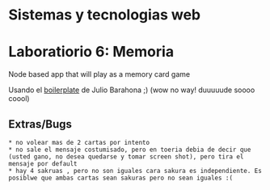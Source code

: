 # Sistemas y tecnologias web
# Laboratiorio 6: Memoria 
Node based app that will play as a memory card game

Usando el [boilerplate](https://github.com/JulioBarahona/Web_Proyecto_1_Boilerplate) de Julio Barahona ;) (wow no way! duuuuude soooo coool)

## Extras/Bugs
	* no volear mas de 2 cartas por intento
	* no sale el mensaje costumisado, pero en toeria debia de decir que (usted gano, no desea quedarse y tomar screen shot), pero tira el mensaje por default
	* hay 4 sakruas , pero no son iguales cara sakura es independiente. Es posiblwe que ambas cartas sean sakuras pero no sean iguales :(